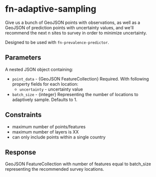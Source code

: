 # fn-adaptive-sampling

Give us a bunch of GeoJSON points with observations, as well as a GeoJSON of prediction points with uncertainty values, and we'll recommend the next n sites to survey in order to minimize uncertainty.

Designed to be used with `fn-prevalence-predictor`.

## Parameters

A nested JSON object containing:
- `point_data` - {GeoJSON FeatureCollection} Required. With following property fields for each location:
  - `uncertainty` - uncertainty value
- `batch_size` - {integer} Representing the number of locations to adaptively sample. Defaults to 1.

## Constraints

- maximum number of points/features
- maximum number of layers is XX
- can only include points within a single country

## Response

GeoJSON FeatureCollection with number of features equal to batch_size representing the recommended survey locations.
